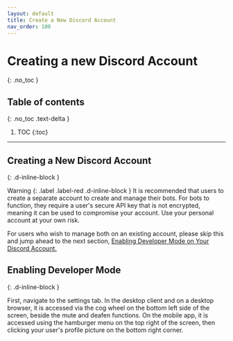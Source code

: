 ```yaml
---
layout: default
title: Create a New Discord Account
nav_order: 100
---
```


# Creating a new Discord Account
{: .no_toc }

## Table of contents
{: .no_toc .text-delta }

1. TOC
{:toc}

---

## Creating a New Discord Account
{: .d-inline-block }
<br/>

Warning
{: .label .label-red .d-inline-block }
It is recommended that users to create a separate account to create and manage their bots. For bots to function, they require a user's secure API key that is not encrypted, meaning it can be used to compromise your account. Use your personal account at your own risk.

For users who wish to manage both on an existing account, please skip this and jump ahead to the next section, [Enabling Developer Mode on Your Discord Account.](https://23o4i7.github.io/Sean-Sejin-Docs/docs/createDiscordAccount/#enabling-developer-mode)

## Enabling Developer Mode
{: .d-inline-block }

First, navigate to the settings tab. In the desktop client and on a desktop browser, it is accessed via the cog wheel on the bottom left side of the screen, beside the mute and deafen functions. On the mobile app, it is accessed using the hamburger menu on the top right of the screen, then clicking your user's profile picture on the bottom right corner.
